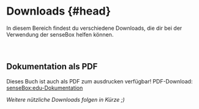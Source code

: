 # Downloads {#head}

<div class="description">
	In diesem Bereich findest du verschiedene Downloads, die dir bei der Verwendung der senseBox helfen können.
</div>
<div class="line">
    <br>
    <br>
</div>

## Dokumentation als PDF

Dieses Buch ist auch als PDF zum ausdrucken verfügbar!
PDF-Download: [senseBox:edu-Dokumentation](https://github.com/sensebox/books-v2/raw/gh-pages/senseBox:edu.pdf)

*Weitere nützliche Downloads folgen in Kürze ;)*
